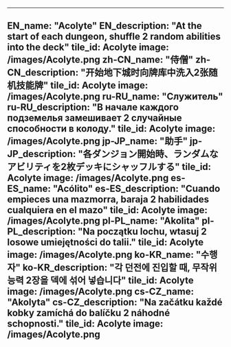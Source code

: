---

EN_name: "Acolyte"
EN_description: "At the start of each dungeon, shuffle 2 random abilities into the deck"
tile_id: Acolyte
image: /images/Acolyte.png
zh-CN_name: "侍僧"
zh-CN_description: "开始地下城时向牌库中洗入2张随机技能牌"
tile_id: Acolyte
image: /images/Acolyte.png
ru-RU_name: "Служитель"
ru-RU_description: "В начале каждого подземелья замешивает 2 случайные способности в колоду."
tile_id: Acolyte
image: /images/Acolyte.png
jp-JP_name: "助手"
jp-JP_description: "各ダンジョン開始時、ランダムなアビリティを2枚デッキにシャッフルする"
tile_id: Acolyte
image: /images/Acolyte.png
es-ES_name: "Acólito"
es-ES_description: "Cuando empieces una mazmorra, baraja 2 habilidades cualquiera en el mazo"
tile_id: Acolyte
image: /images/Acolyte.png
pl-PL_name: "Akolita"
pl-PL_description: "Na początku lochu, wtasuj 2 losowe umiejętności do talii."
tile_id: Acolyte
image: /images/Acolyte.png
ko-KR_name: "수행자"
ko-KR_description: "각 던전에 진입할 때, 무작위 능력 2장을 덱에 섞어 넣습니다"
tile_id: Acolyte
image: /images/Acolyte.png
cs-CZ_name: "Akolyta"
cs-CZ_description: "Na začátku každé kobky zamíchá do balíčku 2 náhodné schopnosti."
tile_id: Acolyte
image: /images/Acolyte.png
---